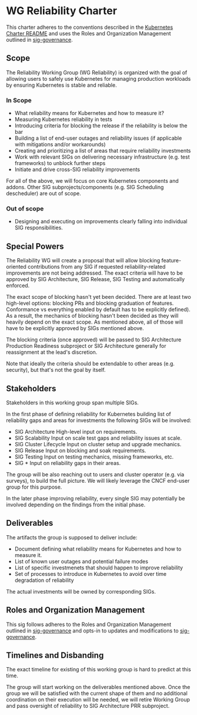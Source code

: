 # WG Reliability Charter

This charter adheres to the conventions described in the [Kubernetes Charter README]
and uses the Roles and Organization Management outlined in [sig-governance].

[sig-governance]: https://github.com/kubernetes/community/blob/master/committee-steering/governance/sig-governance.md
[Kubernetes Charter README]: https://github.com/kubernetes/community/blob/master/committee-steering/governance/README.md

## Scope

The Reliability Working Group (WG Reliability) is organized with the goal of 
allowing users to safely use Kubernetes for managing production workloads by
ensuring Kubernetes is stable and reliable.

### In Scope

- What reliability means for Kubernetes and how to measure it?
- Measuring Kubernetes reliability in tests
- Introducing criteria for blocking the release if the reliability is
  below the bar
- Building a list of end-user outages and reliability issues
  (if applicable with mitigations and/or workarounds)
- Creating and prioritizing a list of areas that require reliability
  investments
- Work with relevant SIGs on delivering necessary infrastructure
  (e.g. test frameworks) to unblock further steps
- Initiate and drive cross-SIG reliability improvements

For all of the above, we will focus on core Kubernetes components and addons.
Other SIG subprojects/components (e.g. SIG Scheduling descheduler) are out of
scope.

### Out of scope

- Designing and executing on improvements clearly falling into individual SIG
  responsibilities.

## Special Powers

The Reliability WG will create a proposal that will allow blocking
feature-oriented contributions from any SIG if requested reliability-related
improvements are not being addressed. The exact criteria will have to be
approved by SIG Architecture, SIG Release, SIG Testing and automatically
enforced.

The exact scope of blocking hasn't yet been decided. There are at least two
high-level options: blocking PRs and blocking graduation of features.
Conformance vs everything enabled by default has to be explicitly defined).
As a result, the mechanics of blocking hasn't been decided as they will
heavily depend on the exact scope. As mentioned above, all of those will have
to be explicitly approved by SIGs mentioned above.

The blocking criteria (once approved) will be passed to SIG Architecture
Production Readiness subproject or SIG Architecture generally for reassignment
at the lead's discretion.

Note that ideally the criteria should be extendable to other areas (e.g.
security), but that's not the goal by itself.

## Stakeholders

Stakeholders in this working group span multiple SIGs.

In the first phase of defining reliability for Kubernetes building list of
reliability gaps and areas for investments the following SIGs will be
involved:

- SIG Architecture
  High-level input on requirements.
- SIG Scalability
  Input on scale test gaps and reliability issues at scale.
- SIG Cluster Lifecycle
  Input on cluster setup and upgrade mechanics.
- SIG Release
  Input on blocking and soak requirements.
- SIG Testing
  Input on testing mechanics, missing frameworks, etc.
- SIG *
  Input on reliability gaps in their areas.

The group will be also reaching out to users and cluster operator
(e.g. via surveys), to build the full picture. We will likely leverage
the CNCF end-user group for this purpose.

In the later phase improving reliability, every single SIG may potentially
be involved depending on the findings from the initial phase.

## Deliverables

The artifacts the group is supposed to deliver include:
- Document defining what reliability means for Kubernetes and how to measure it.
- List of known user outages and potential failure modes
- List of specific investmenets that should happen to improve reliability
- Set of processes to introduce in Kubernetes to avoid over time degradation
  of reliability

The actual investments will be owned by corresponding SIGs.

## Roles and Organization Management

This sig follows adheres to the Roles and Organization Management outlined in
[sig-governance] and opts-in to updates and modifications to [sig-governance].

[sig-governance]: https://github.com/kubernetes/community/blob/master/committee-steering/governance/sig-governance.md

## Timelines and Disbanding

The exact timeline for existing of this working group is hard to predict at
this time.

The group will start working on the deliverables mentioned above. Once the
group we will be satisfied with the current shape of them and no additional
coordination on their execution will be needed, we will retire Working Group
and pass oversight of reliability to SIG Architecture PRR subproject.
